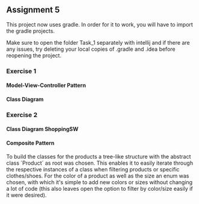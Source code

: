 ## Assignment 5
This project now uses gradle. In order for it to work, you will have to import the gradle projects.

Make sure to open the folder Task_1 separately with intellij and if there are any issues, try deleting your local copies of .gradle and .idea before reopening the project.

### Exercise 1

#### Model-View-Controller Pattern

#### Class Diagram

### Exercise 2

#### Class Diagram ShoppingSW

#### Composite Pattern
To build the classes for the products a tree-like structure with the abstract class ´Product´ as root was chosen. This enables it to easily iterate through the
respective instances of a class when filtering products or specific clothes/shoes. For the color of a product as well as the size an enum was chosen, with which it's
simple to add new colors or sizes without changing a lot of code (this also leaves open the option to filter by color/size easily if it were desired).
